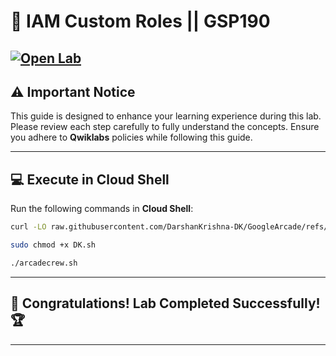 # 🚀 **IAM Custom Roles || GSP190**  
[![Open Lab](https://img.shields.io/badge/Open-Lab-brown?style=for-the-badge&logo=google-cloud&logoColor=blue)](https://www.cloudskillsboost.google/focuses/1035?parent=catalog) 
---

## ⚠️ **Important Notice**  
This guide is designed to enhance your learning experience during this lab. Please review each step carefully to fully understand the concepts. Ensure you adhere to **Qwiklabs** policies while following this guide.  

---

## 💻 **Execute in Cloud Shell**  
Run the following commands in **Cloud Shell**:  
```bash
curl -LO raw.githubusercontent.com/DarshanKrishna-DK/GoogleArcade/refs/heads/main/IAM%20Custom%20Roles/DK.sh

sudo chmod +x DK.sh

./arcadecrew.sh
```  
---

## 🎉 **Congratulations! Lab Completed Successfully!** 🏆  

---
 